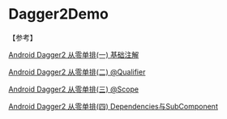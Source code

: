 # Dagger2Demo
【参考】

[Android Dagger2 从零单排(一) 基础注解](https://www.jianshu.com/p/7ee1a1100fab)

[Android Dagger2 从零单排(二) @Qualifier](https://www.jianshu.com/p/b35a658bb1ba)

[Android Dagger2 从零单排(三) @Scope](https://www.jianshu.com/p/b26024bc3107)

[Android Dagger2 从零单排(四) Dependencies与SubComponent](https://www.jianshu.com/p/b989e2cb88f6)
